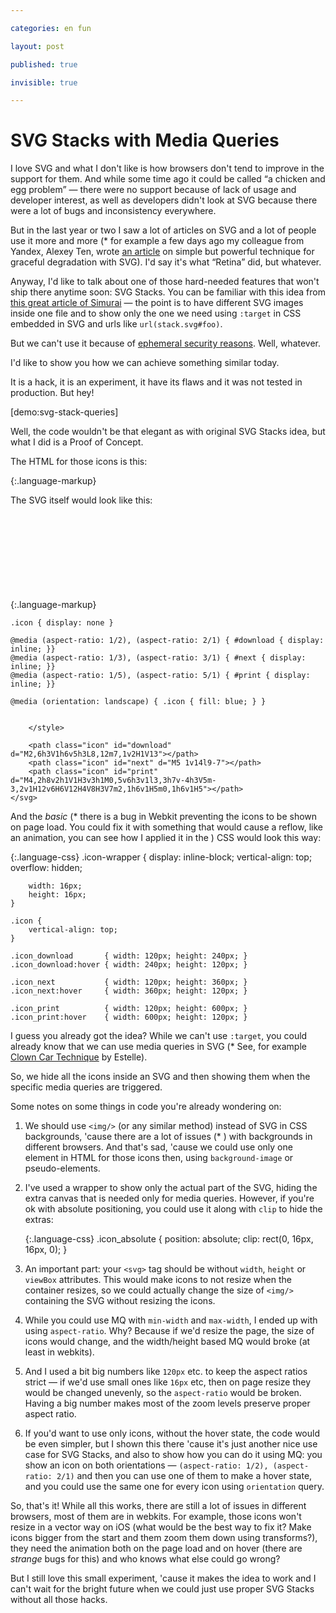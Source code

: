 ```yaml
---

categories: en fun

layout: post

published: true

invisible: true

---
```


# SVG Stacks with Media Queries

I love SVG and what I don't like is how browsers don't tend to improve in the support for them. And while some time ago it could be called “a chicken and egg problem” — there were no support because of lack of usage and developer interest, as well as developers didn't look at SVG because there were a lot of bugs and inconsistency everywhere.

But in the last year or two I saw a lot of articles on SVG and a lot of people use it more and <span class="sidenote" id="articles">more (* for example a few days ago my colleague from Yandex, Alexey Ten, wrote [an article](http://lynn.ru/examples/svg/en.html) on simple but powerful technique for graceful degradation with SVG)</span>. I'd say it's what “Retina” did, but whatever.

Anyway, I'd like to talk about one of those hard-needed features that won't ship there anytime soon: SVG Stacks. You can be familiar with this idea from [this great article of Simurai](http://simurai.com/post/20251013889/svg-stacks) — the point is to have different SVG images inside one file and to show only the one we need using `:target` in CSS embedded in SVG and urls like `url(stack.svg#foo)`.

But we can't use it because of [ephemeral security reasons](https://code.google.com/p/chromium/issues/detail?id=128055#c6). Well, whatever.

I'd like to show you how we can achieve something similar today.

It is a hack, it is an experiment, it have its flaws and it was not tested in production. But hey!

[demo:svg-stack-queries]

Well, the code wouldn't be that elegant as with original SVG Stacks idea, but what I did is a Proof of Concept.

The HTML for those icons is this:

{:.language-markup}
    <span class="icon-wrapper">
        <img class="icon icon_download" src="test3.svg" alt="">
    </span>
    <span class="icon-wrapper">
        <img class="icon icon_next" src="test3.svg" alt="">
    </span>
    <span class="icon-wrapper">
        <img class="icon icon_print" src="test3.svg" alt="">
    </span>

The SVG itself would look like this:

{:.language-markup}
    <svg xmlns="http://www.w3.org/2000/svg">
        <style>
    
    .icon { display: none }
    
    @media (aspect-ratio: 1/2), (aspect-ratio: 2/1) { #download { display: inline; }}
    @media (aspect-ratio: 1/3), (aspect-ratio: 3/1) { #next { display: inline; }}
    @media (aspect-ratio: 1/5), (aspect-ratio: 5/1) { #print { display: inline; }}
    
    @media (orientation: landscape) { .icon { fill: blue; } }
    
    
        </style>
    
        <path class="icon" id="download" d="M2,6h3V1h6v5h3L8,12m7,1v2H1V13"></path>
        <path class="icon" id="next" d="M5 1v14l9-7"></path>
        <path class="icon" id="print" d="M4,2h8v2h1V1H3v3h1M0,5v6h3v1l3,3h7v-4h3V5m-3,2v1H12v6H6V12H4V8H3V7m2,1h6v1H5m0,1h6v1H5"></path>
    </svg>

And the <span class="sidenote" id="webkit-bug">_basic_ (* there is a bug in Webkit preventing the icons to be shown on page load. You could fix it with something that would cause a reflow, like an animation, you can see how I applied it in the 
)</span> CSS would look this way:

{:.language-css}
    .icon-wrapper {
        display: inline-block;
        vertical-align: top;
        overflow: hidden;
        
        width: 16px;
        height: 16px;
    }

    .icon {
        vertical-align: top;
    }

    .icon_download       { width: 120px; height: 240px; }
    .icon_download:hover { width: 240px; height: 120px; }

    .icon_next           { width: 120px; height: 360px; }
    .icon_next:hover     { width: 360px; height: 120px; }

    .icon_print          { width: 120px; height: 600px; }
    .icon_print:hover    { width: 600px; height: 120px; }

I guess you already got the idea? While we can't use `:target`, you could already know that we can use <span class="sidenote" id="clowncar">media queries in SVG (* See, for example [Clown Car Technique](http://coding.smashingmagazine.com/2013/06/02/clown-car-technique-solving-for-adaptive-images-in-responsive-web-design/) by Estelle)</span>.

So, we hide all the icons inside an SVG and then showing them when the specific media queries are triggered.

Some notes on some things in code you're already wondering on:

1. We should use `<img/>` (or any similar method) instead of SVG in CSS backgrounds, 'cause there are a lot of <span class="sidenote" id="svg-in-css">issues (* )</span> with backgrounds in different browsers. And that's sad, 'cause we could use only one element in HTML for those icons then, using `background-image` or pseudo-elements.

2. I've used a wrapper to show only the actual part of the SVG, hiding the extra canvas that is needed only for media queries. However, if you're ok with absolute positioning, you could use it along with `clip` to hide the extras:

    {:.language-css}
        .icon_absolute {
            position: absolute;
            clip: rect(0, 16px, 16px, 0);
        }
        
3. An important part: your `<svg>` tag should be without `width`, `height` or `viewBox` attributes. This would make icons to not resize when the container resizes, so we could actually change the size of `<img/>` containing the SVG without resizing the icons.

4. While you could use MQ with `min-width` and `max-width`, I ended up with using `aspect-ratio`. Why? Because if we'd resize the page, the size of icons would change, and the width/height based MQ would broke (at least in webkits).

5. And I used a bit big numbers like `120px` etc. to keep the aspect ratios strict — if we'd use small ones like `16px` etc, then on page resize they would be changed unevenly, so the `aspect-ratio` would be broken. Having a big number makes most of the zoom levels preserve proper aspect ratio.

6. If you'd want to use only icons, without the hover state, the code would be even simpler, but I shown this there 'cause it's just another nice use case for SVG Stacks, and also to show how you can do it using MQ: you show an icon on both orientations — `(aspect-ratio: 1/2), (aspect-ratio: 2/1)` and then you can use one of them to make a hover state, and you could use the same one for every icon using `orientation` query.

So, that's it! While all this works, there are still a lot of issues in different browsers, most of them are in webkits. For example, those icons won't resize in a vector way on iOS (what would be the best way to fix it? Make icons bigger from the start and them zoom them down using transforms?), they need the animation both on the page load and on hover (there are _strange_ bugs for this) and who knows what else could go wrong?

But I still love this small experiment, 'cause it makes the idea to work and I can't wait for the bright future when we could just use proper SVG Stacks without all those hacks.